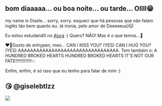 ## bom diaaaaa... ou boa noite... ou tarde... OIIII😁
 
my name is Gisele... sorry, sorry. esqueci que há pessoas que não falam inglês tão bem quanto eu. (é ironia, pelo amor de Deeeeeus)😽

Eu estou estudand0 no [Alura](https://www.alura.com.br) :) Quero? NÃO! Mas é o que temos...💋

❤️‍🔥Goxto de enhypen, meo... CAN I KISS YOU? (YES) CAN I HUG YOU? (YES) AAAAAAAAAAAAAAAAAAAAAAAAAAAAAAAAA. Tem também o:
A HUNDRED BROKED HEARTS
HUNDRED BROKED HEARTS 
IT'S NOT OUR FATE!!!!!!!!!!!!!💥

Enfim, enfim, é só isso que eu tenho para falar de mim :)

## 😘 @giselebtlzz  


![](https://media1.tenor.com/m/PS1taiSgATQAAAAC/0ikeu-heeseung.gif) 
